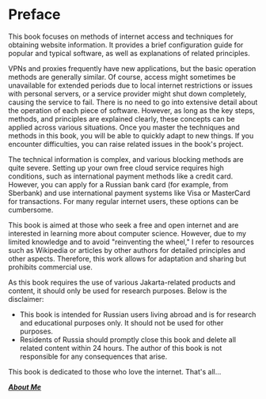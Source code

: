# Preface

This book focuses on methods of internet access and techniques for obtaining website information. It provides a brief configuration guide for popular and typical software, as well as explanations of related principles.

VPNs and proxies frequently have new applications, but the basic operation methods are generally similar. Of course, access might sometimes be unavailable for extended periods due to local internet restrictions or issues with personal servers, or a service provider might shut down completely, causing the service to fail. There is no need to go into extensive detail about the operation of each piece of software. However, as long as the key steps, methods, and principles are explained clearly, these concepts can be applied across various situations. Once you master the techniques and methods in this book, you will be able to quickly adapt to new things. If you encounter difficulties, you can raise related issues in the book's project.

The technical information is complex, and various blocking methods are quite severe. Setting up your own free cloud service requires high conditions, such as international payment methods like a credit card. However, you can apply for a Russian bank card (for example, from Sberbank) and use international payment systems like Visa or MasterCard for transactions. For many regular internet users, these options can be cumbersome.

This book is aimed at those who seek a free and open internet and are interested in learning more about computer science. However, due to my limited knowledge and to avoid "reinventing the wheel," I refer to resources such as Wikipedia or articles by other authors for detailed principles and other aspects. Therefore, this work allows for adaptation and sharing but prohibits commercial use.

As this book requires the use of various Jakarta-related products and content, it should only be used for research purposes. Below is the disclaimer:

* This book is intended for Russian users living abroad and is for research and educational purposes only. It should not be used for other purposes.
* Residents of Russia should promptly close this book and delete all related content within 24 hours. The author of this book is not responsible for any consequences that arise.

This book is dedicated to those who love the internet. That's all...

***[About Me](https://excalibra.github.io/excalibra)***
